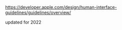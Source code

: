 https://developer.apple.com/design/human-interface-guidelines/guidelines/overview/

updated for 2022
